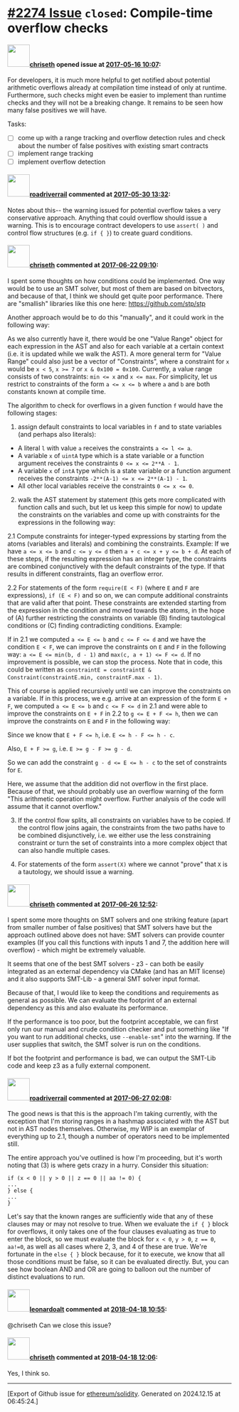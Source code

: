# [\#2274 Issue](https://github.com/ethereum/solidity/issues/2274) `closed`: Compile-time overflow checks

#### <img src="https://avatars.githubusercontent.com/u/9073706?v=4" width="50">[chriseth](https://github.com/chriseth) opened issue at [2017-05-16 10:07](https://github.com/ethereum/solidity/issues/2274):

For developers, it is much more helpful to get notified about potential arithmetic overflows already at compilation time instead of only at runtime. Furthermore, such checks might even be easier to implement than runtime checks and they will not be a breaking change. It remains to be seen how many false positives we will have.

Tasks:

 - [ ] come up with a range tracking and overflow detection rules and check about the number of false positives with existing smart contracts
 - [ ] implement range tracking
 - [ ] implement overflow detection

#### <img src="https://avatars.githubusercontent.com/u/614752?u=1565826f2b2d74054639e6500236b073aa10f81a&v=4" width="50">[roadriverrail](https://github.com/roadriverrail) commented at [2017-05-30 13:32](https://github.com/ethereum/solidity/issues/2274#issuecomment-304879052):

Notes about this-- the warning issued for potential overflow takes a very conservative approach.  Anything that could overflow should issue a warning.  This is to encourage contract developers to use `assert( )` and control flow structures (e.g. `if { }`) to create guard conditions.

#### <img src="https://avatars.githubusercontent.com/u/9073706?v=4" width="50">[chriseth](https://github.com/chriseth) commented at [2017-06-22 09:10](https://github.com/ethereum/solidity/issues/2274#issuecomment-310323184):

I spent some thoughts on how conditions could be implemented. One way would be to use an SMT solver, but most of them are based on bitvectors, and because of that, I think we should get quite poor performance. There are "smallish" libraries like this one here: https://github.com/stp/stp

Another approach would be to do this "manually", and it could work in the following way:

As we also currently have it, there would be one "Value Range" object for each expression in the AST and also for each variable at a certain context (i.e. it is updated while we walk the AST). A more general term for "Value Range" could also just be a vector of "Constraints", where a constraint for `x` would be `x < 5`, `x >= 7` or `x & 0x100 = 0x100`. Currently, a value range consists of two constraints: `min <= x` and `x <= max`. For simplicity, let us restrict to constraints of the form `a <= x <= b` where `a` and `b` are both constants known at compile time.

The algorithm to check for overflows in a given function `f` would have the following stages:

1. assign default constraints to local variables in `f` and to state variables (and perhaps also literals):

 - A literal `l` with value `a` receives the constraints `a <= l <= a`.
 - A variable `x` of `uintA` type which is a state variable or a function argument receives the constraints `0 <= x <= 2**A - 1`.
 - A variable `x` of `intA` type which is a state variable or a function argument receives the constraints `-2**(A-1) <= x <= 2**(A-1) - 1`.
 - All other local variables receive the constraints `0 <= x <= 0`.

2. walk the AST statement by statement (this gets more complicated with function calls and such, but let us keep this simple for now) to update the constraints on the variables and come up with constraints for the expressions in the following way:

2.1 Compute constraints for integer-typed expressions by starting from the atoms (variables and literals) and combining the constraints. Example: If we have `a <= x <= b` and `c <= y <= d` then `a + c <= x + y <= b + d`. At each of these steps, if the resulting expression has an integer type, the constraints are combined conjunctively with the default constraints of the type. If that results in different constraints, flag an overflow error.

2.2 For statements of the form `require(E < F)` (where `E` and `F` are expressions), `if (E < F)` and so on, we can compute additional constraints that are valid after that point. These constraints are extended starting from the expression in the condition and moved towards the atoms, in the hope of (A) further restricting the constraints on variable (B) finding tautological conditions or (C) finding contradicting conditions. Example:

If in 2.1 we computed `a <= E <= b` and `c <= F <= d` and we have the condition `E < F`, we can improve the constraints on `E` and `F` in the following way: `a <= E <= min(b, d - 1)` and `max(c, a + 1) <= F <= d`. If no improvement is possible, we can stop the process. Note that in code, this could be written as `constraintE = constraintE & Constraint(constraintE.min, constraintF.max - 1)`.

This of course is applied recursively until we can improve the constraints on a variable. If in this process, we e.g. arrive at an expression of the form `E + F`, we computed `a <= E <= b` and `c <= F <= d` in 2.1 and were able to improve the constraints on `E + F` in 2.2 to `g <= E + F <= h`, then we can improve the constraints on `E` and `F` in the following way:

Since we know that `E + F <= h`, i.e. `E <= h - F <= h - c`.

Also, `E + F >= g`, i.e. `E >= g - F >= g - d`.

So we can add the constraint `g - d <= E <= h - c` to the set of constraints for `E`.

Here, we assume that the addition did not overflow in the first place. Because of that, we should probably use an overflow warning of the form "This arithmetic operation might overflow. Further analysis of the code will assume that it cannot overflow."


3. If the control flow splits, all constraints on variables have to be copied. If the control flow joins again, the constraints from the two paths have to be combined disjunctively, i.e. we either use the less constraining constraint or turn the set of constraints into a more complex object that can also handle multiple cases.

4. For statements of the form `assert(X)` where we cannot "prove" that `X` is a tautology, we should issue a warning.

#### <img src="https://avatars.githubusercontent.com/u/9073706?v=4" width="50">[chriseth](https://github.com/chriseth) commented at [2017-06-26 12:52](https://github.com/ethereum/solidity/issues/2274#issuecomment-311050196):

I spent some more thoughts on SMT solvers and one striking feature (apart from smaller number of false positives) that SMT solvers have but the approach outlined above does not have: SMT solvers can provide counter examples (If you call this functions with inputs 1 and 7, the addition here will overflow) - which might be extremely valuable.

It seems that one of the best SMT solvers - z3 - can both be easily integrated as an external dependency via CMake (and has an MIT license) and it also supports SMT-Lib - a general SMT solver input format.

Because of that, I would like to keep the conditions and requirements as general as possible. We can evaluate the footprint of an external dependency as this and also evaluate its performance.

If the performance is too poor, but the footprint acceptable, we can first only run our manual and crude condition checker and put something like "If you want to run additional checks, use `--enable-smt`" into the warning. If the user supplies that switch, the SMT solver is run on the conditions.

If bot the footprint and performance is bad, we can output the SMT-Lib code and keep z3 as a fully external component.

#### <img src="https://avatars.githubusercontent.com/u/614752?u=1565826f2b2d74054639e6500236b073aa10f81a&v=4" width="50">[roadriverrail](https://github.com/roadriverrail) commented at [2017-06-27 02:08](https://github.com/ethereum/solidity/issues/2274#issuecomment-311232341):

The good news is that this is the approach I'm taking currently, with the exception that I'm storing ranges in a hashmap associated with the AST but not in AST nodes themselves.  Otherwise, my WIP is an exemplar of everything up to 2.1, though a number of operators need to be implemented still.

The entire approach you've outlined is how I'm proceeding, but it's worth noting that (3) is where gets crazy in a hurry.  Consider this situation:

```
if (x < 0 || y > 0 || z == 0 || aa != 0) {
...
} else {
...
}
```

Let's say that the known ranges are sufficiently wide that any of these clauses may or may not resolve to true.  When we evaluate the `if { }` block for overflows, it only takes one of the four clauses evaluating as true to enter the block, so we must evaluate the block for `x < 0`, `y > 0`, `z == 0`, `aa!=0`, as well as all cases where 2, 3, and 4 of these are true.  We're fortunate in the `else { }` block because, for it to execute, we know that all those conditions must be false, so it can be evaluated directly.  But, you can see how boolean AND and OR are going to balloon out the number of distinct evaluations to run.

#### <img src="https://avatars.githubusercontent.com/u/504195?u=ce2facd14af9fd474ebff49f0d44891f56f7500f&v=4" width="50">[leonardoalt](https://github.com/leonardoalt) commented at [2018-04-18 10:55](https://github.com/ethereum/solidity/issues/2274#issuecomment-382347494):

@chriseth Can we close this issue?

#### <img src="https://avatars.githubusercontent.com/u/9073706?v=4" width="50">[chriseth](https://github.com/chriseth) commented at [2018-04-18 12:06](https://github.com/ethereum/solidity/issues/2274#issuecomment-382363936):

Yes, I think so.


-------------------------------------------------------------------------------



[Export of Github issue for [ethereum/solidity](https://github.com/ethereum/solidity). Generated on 2024.12.15 at 06:45:24.]
